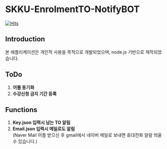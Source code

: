 # SKKU-EnrolmentTO-NotifyBOT
[![Hits](https://hits.seeyoufarm.com/api/count/incr/badge.svg?url=https%3A%2F%2Fgithub.com%2Fcyw320712%2FSKKU-EnrolmentTO-NotifyBOT&count_bg=%2379C83D&title_bg=%23555555&icon=&icon_color=%23E7E7E7&title=hits&edge_flat=false)](https://hits.seeyoufarm.com)

## Introduction
본 애플리케이션은 개인적 사용을 목적으로 개발되었으며, node.js 기반으로 제작되었습니다. <br>

## ToDo
  1. **어플 동기화**
  2. **수강신청 금지 기간 등록**

## Functions
  1. **Key.json 입력시 남는 TO 알림**
  2. **Email.json 입력시 메일로도 알림**<br>
    (Naver Mail 어플 받으신 후 gmail에서 네이버 메일로 보내면 휴대전화 알람 띄울 수 있습니다.)<br>
    
